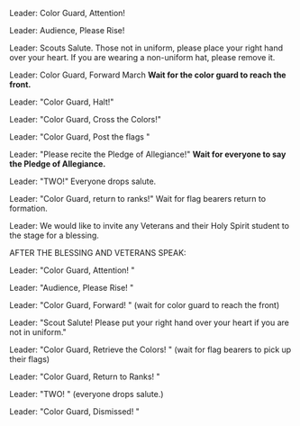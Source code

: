 Leader: Color Guard, Attention!

Leader: Audience, Please Rise!

Leader: Scouts Salute. Those not in uniform, please place your right hand over your heart. If you are wearing a non-uniform hat, please remove it.

Leader: Color Guard, Forward March
**Wait for the color guard to reach the front.**

Leader: "Color Guard, Halt!"

Leader: "Color Guard, Cross the Colors!"

Leader: "Color Guard, Post the flags "

Leader: "Please recite the Pledge of Allegiance!"
**Wait for everyone to say the Pledge of Allegiance.**

Leader: "TWO!"
Everyone drops salute.

Leader: "Color Guard, return to ranks!"
Wait for flag bearers return to formation.

Leader:  We would like to invite any Veterans and their Holy Spirit student to the stage for a blessing.


AFTER THE BLESSING AND VETERANS SPEAK:

Leader: "Color Guard, Attention! "

Leader: "Audience, Please Rise! "

Leader: "Color Guard, Forward! "
(wait for color guard to reach the front)

Leader: "Scout Salute! Please put your right hand over your heart if you are not in uniform."

Leader: "Color Guard, Retrieve the Colors! "
(wait for flag bearers to pick up their flags)

Leader: "Color Guard, Return to Ranks! "

Leader: "TWO! "
(everyone drops salute.)

Leader: "Color Guard, Dismissed! "
